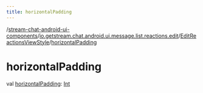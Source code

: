 ```yaml
---
title: horizontalPadding
---
```

/[stream-chat-android-ui-components](../../index.md)/[io.getstream.chat.android.ui.message.list.reactions.edit](../index.md)/[EditReactionsViewStyle](index.md)/[horizontalPadding](horizontalPadding.md)  
  
  
  
# horizontalPadding  
val [horizontalPadding](horizontalPadding.md): [Int](https://kotlinlang.org/api/latest/jvm/stdlib/kotlin/-int/index.html)
